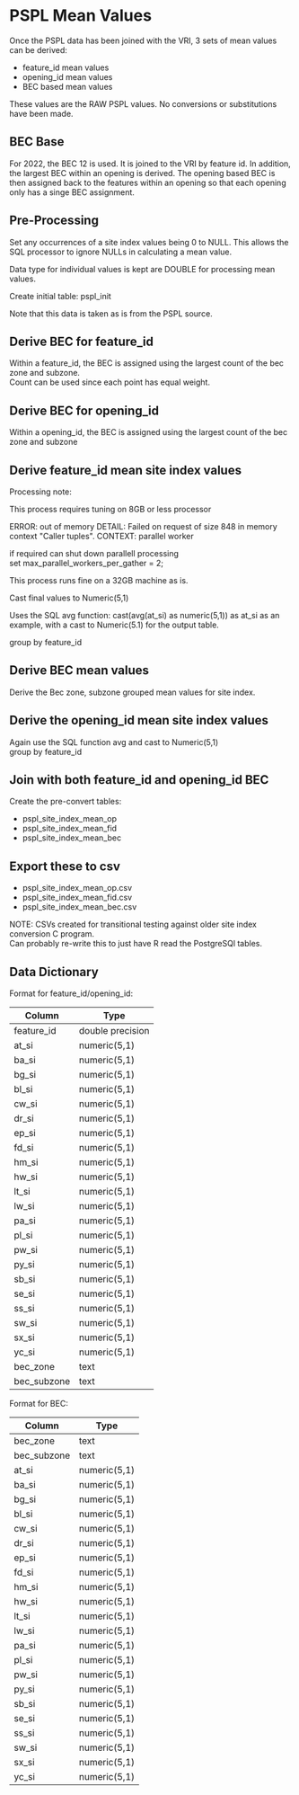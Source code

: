 # PSPL Mean Values


Once the PSPL data has been joined with the VRI, 3 sets of mean values can be derived:

- feature_id mean values
- opening_id mean values
- BEC based mean values

These values are the RAW PSPL values.  No conversions or substitutions have been made. 

## BEC Base

For 2022, the BEC 12 is used.  It is joined to the VRI by feature id.  In addition, the largest BEC within an opening is derived.  The opening based BEC is then assigned back to the features within an opening so that each opening only has a singe BEC assignment.

## Pre-Processing

Set any occurrences of a site index values being 0 to NULL.  This allows the SQL processor to ignore NULLs in calculating a mean value.  

Data type for individual values is kept are DOUBLE for processing mean values.  

Create initial table: pspl_init  

Note that this data is taken as is from the PSPL source.

## Derive BEC for feature_id

Within a feature_id, the BEC is assigned using the largest count of the bec zone and subzone.  
Count can be used since each point has equal weight.

## Derive BEC for opening_id

Within a opening_id, the BEC is assigned using the largest count of the bec zone and subzone


## Derive feature_id mean site index values

Processing note:

This process requires tuning on 8GB or less processor

ERROR:  out of memory
DETAIL:  Failed on request of size 848 in memory context "Caller tuples".
CONTEXT:  parallel worker

if required can shut down parallell processing  
set max_parallel_workers_per_gather = 2;  

This process runs fine on a 32GB machine as is.  


Cast final values to Numeric(5,1)

Uses the SQL avg function: cast(avg(at_si) as numeric(5,1)) as at_si as an example, with a cast to Numeric(5.1) for the output table.  

group by feature_id

## Derive BEC mean values 

Derive the Bec zone, subzone grouped mean values for site index.

## Derive the opening_id mean site index values

Again use the SQL function avg and cast to Numeric(5,1)  
group by feature_id

## Join with both feature_id and opening_id BEC

Create the pre-convert tables:  

- pspl_site_index_mean_op
- pspl_site_index_mean_fid
- pspl_site_index_mean_bec

## Export these to csv

- pspl_site_index_mean_op.csv
- pspl_site_index_mean_fid.csv
- pspl_site_index_mean_bec.csv

NOTE:  CSVs created for transitional testing against older site index conversion C program.  
Can probably re-write this to just have R read the PostgreSQl tables.


## Data Dictionary


Format for feature_id/opening_id:

|  Column    |       Type       |
|------------|------------------|
|feature_id  | double precision |
|at_si       | numeric(5,1)     |
|ba_si       | numeric(5,1)     |
|bg_si       | numeric(5,1)     |
|bl_si       | numeric(5,1)     |
|cw_si       | numeric(5,1)     |
|dr_si       | numeric(5,1)     |
|ep_si       | numeric(5,1)     |
|fd_si       | numeric(5,1)     |
|hm_si       | numeric(5,1)     |
|hw_si       | numeric(5,1)     |
|lt_si       | numeric(5,1)     |
|lw_si       | numeric(5,1)     |
|pa_si       | numeric(5,1)     |
|pl_si       | numeric(5,1)     |
|pw_si       | numeric(5,1)     |
|py_si       | numeric(5,1)     |
|sb_si       | numeric(5,1)     |
|se_si       | numeric(5,1)     |
|ss_si       | numeric(5,1)     |
|sw_si       | numeric(5,1)     |
|sx_si       | numeric(5,1)     |
|yc_si       | numeric(5,1)     |
|bec_zone    | text             |
|bec_subzone | text             |

Format for BEC:

|  Column    |       Type       |
|------------|------------------|
|bec_zone    | text             |
|bec_subzone | text             |
|at_si       | numeric(5,1)     |
|ba_si       | numeric(5,1)     |
|bg_si       | numeric(5,1)     |
|bl_si       | numeric(5,1)     |
|cw_si       | numeric(5,1)     |
|dr_si       | numeric(5,1)     |
|ep_si       | numeric(5,1)     |
|fd_si       | numeric(5,1)     |
|hm_si       | numeric(5,1)     |
|hw_si       | numeric(5,1)     |
|lt_si       | numeric(5,1)     |
|lw_si       | numeric(5,1)     |
|pa_si       | numeric(5,1)     |
|pl_si       | numeric(5,1)     |
|pw_si       | numeric(5,1)     |
|py_si       | numeric(5,1)     |
|sb_si       | numeric(5,1)     |
|se_si       | numeric(5,1)     |
|ss_si       | numeric(5,1)     |
|sw_si       | numeric(5,1)     |
|sx_si       | numeric(5,1)     |
|yc_si       | numeric(5,1)     |
